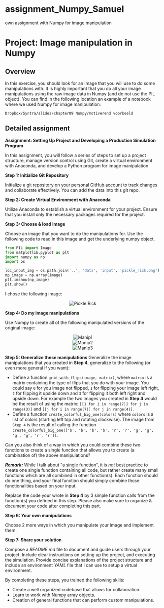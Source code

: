 # assignment_Numpy_Samuel
own assignment with Numpy for image manipulation
# Project: Image manipulation in Numpy

## Overview

In this exercise, you should look for an image that you will use to do some manipulations with. It is highly important that you do all your image manipulations using the raw image data in Numpy (and do not use the PIL object). You can find in the following location an example of a notebook where we used Numpy for image manipulation: 

`Dropbox/Syntra/slides/chapter09 Numpy/motiverend voorbeeld`

## Detailed assignment

**Assignment: Setting Up Project and Developing a Production Simulation Program**

In this assignment, you will follow a series of steps to set up a project structure, manage version control using Git, create a virtual environment with Anaconda, and develop a Python program for image manipulation

**Step 1: Initialize Git Repository**

Initialize a git repository on your personal GitHub account to track changes and collaborate effectively. You can add the data into this git repo.

**Step 2: Create Virtual Environment with Anaconda**

Utilize Anaconda to establish a virtual environment for your project. Ensure that you install only the necessary packages required for the project.

**Step 3: Choose & load image**

Choose an image that you want to do the manipulations for. Use the following code to read in this image and get the underlying numpy object.

```python
from PIL import Image
from matplotlib.pyplot as plt
import numpy as np
import os

loc_input_img = os.path.join('..', 'data', 'input', 'pickle_rick.png')
np_image = np.array(image)
plt.imshow(np_image)
plt.show()
```
I chose the following image:

<div style="text-align:center">
  <img src="images/image_raw.png" alt="Pickle Rick">
</div>

**Step 4: Do my image manipulations**

Use Numpy to create all of the following manipulated versions of the original image:

<div style="text-align:center">
  <img src="images/image_manip1.png" alt="Manip1">
</div>

<div style="text-align:center">
  <img src="images/image_manip2.png" alt="Manip2">
</div>

<div style="text-align:center">
  <img src="images/image_manip3.png" alt="Manip3">
</div>

**Step 5: Generalize these manipulations**
Generalize the image manipulations that you created in **Step 4**, generalize to the following (or even more general if you want):
 - Define a function `grid_with_flips(image, matrix)`, where `matrix` is a matrix containing the type of flips that you do with your image. You could say `0` for you image not flipped, `1` for flipping your image left right, `2` for flipping it upside down and `3` for flipping it both left right and upside down. For example the two images you created in **Step 4** would be the result of using the matrix: `[[1 for i in range(7)] for j in range(3)]` and `[[j for i in range(7)] for j in range(4)]`.
 - Define a function `create_colorful_big_one(colors)` where `colors` is a list of colors (starting left top and rotating clockwise). The image from `Step 4` is the result of calling the function `create_colorful_big_one(['b', 'b', 'b', 'b', 'r', 'r', 'g', 'g', 'g', 'g', 'r', 'r'])`.

 Can you also think of a way in which you could combine these two functions to create a single function that allows you to create (a combination of) the above manipulations?

 ***Remark:*** While I talk about "a single function", it is *not* best practice to create one single function containing all code, but rather create many small functions which are all combined in other function(s). Each function should do one thing, and your final function should simply combine those functionalities based on your input.

Replace the code your wrote in **Step 4** by 3 simple function calls from the function(s) you defined in this step. Please also make sure to organize & document your code after completing this part.

**Step 6: Your own manipulations**

Choose 2 more ways in which you manipulate your image and implement them.

**Step 7: Share your solution**

Compose a *README.md* file to document and guide users through your project. Include clear instructions on setting up the project, and executing the simulation. Provide concise explanations of the project structure and include an environment *YAML* file that I can use to setup a virtual environment.

By completing these steps, you trained the following skills:
 - Create a well organized codebase that allows for collaboration.
 - Learn to work with Numpy array objects.
 - Creation of general functions that can perform custom manipulations.
